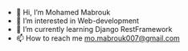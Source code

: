 - 👋 Hi, I’m Mohamed Mabrouk
- 👀 I’m interested in Web-development
- 🌱 I’m currently learning Django RestFramework    
- 📫 How to reach me mo.mabrouk007@gmail.com

<!---
Mo-Mab007/Mo-Mab007 is a ✨ special ✨ repository because its `README.md` (this file) appears on your GitHub profile.
You can click the Preview link to take a look at your changes.
--->
